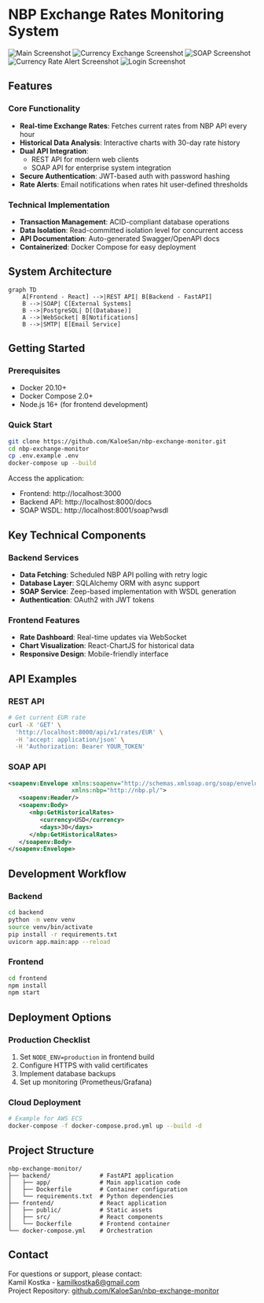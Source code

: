 # NBP Exchange Rates Monitoring System

![Main Screenshot](screenshots/main.png) 
![Currency Exchange Screenshot](screenshots/currency_exchange.png)
![SOAP Screenshot](screenshots/soap.png)
![Currency Rate Alert Screenshot](screenshots/currency_rate_alert.png)
![Login Screenshot](screenshots/login.png)

## Features

### Core Functionality
- **Real-time Exchange Rates**: Fetches current rates from NBP API every hour
- **Historical Data Analysis**: Interactive charts with 30-day rate history
- **Dual API Integration**:
  - REST API for modern web clients
  - SOAP API for enterprise system integration
- **Secure Authentication**: JWT-based auth with password hashing
- **Rate Alerts**: Email notifications when rates hit user-defined thresholds

### Technical Implementation
- **Transaction Management**: ACID-compliant database operations
- **Data Isolation**: Read-committed isolation level for concurrent access
- **API Documentation**: Auto-generated Swagger/OpenAPI docs
- **Containerized**: Docker Compose for easy deployment

## System Architecture

```mermaid
graph TD
    A[Frontend - React] -->|REST API| B[Backend - FastAPI]
    B -->|SOAP| C[External Systems]
    B -->|PostgreSQL| D[(Database)]
    A -->|WebSocket| B[Notifications]
    B -->|SMTP| E[Email Service]
```

## Getting Started

### Prerequisites
- Docker 20.10+
- Docker Compose 2.0+
- Node.js 16+ (for frontend development)

### Quick Start
```bash
git clone https://github.com/KaloeSan/nbp-exchange-monitor.git
cd nbp-exchange-monitor
cp .env.example .env
docker-compose up --build
```

Access the application:
- Frontend: http://localhost:3000
- Backend API: http://localhost:8000/docs
- SOAP WSDL: http://localhost:8001/soap?wsdl

## Key Technical Components

### Backend Services
- **Data Fetching**: Scheduled NBP API polling with retry logic
- **Database Layer**: SQLAlchemy ORM with async support
- **SOAP Service**: Zeep-based implementation with WSDL generation
- **Authentication**: OAuth2 with JWT tokens

### Frontend Features
- **Rate Dashboard**: Real-time updates via WebSocket
- **Chart Visualization**: React-ChartJS for historical data
- **Responsive Design**: Mobile-friendly interface

## API Examples

### REST API
```bash
# Get current EUR rate
curl -X 'GET' \
  'http://localhost:8000/api/v1/rates/EUR' \
  -H 'accept: application/json' \
  -H 'Authorization: Bearer YOUR_TOKEN'
```

### SOAP API
```xml
<soapenv:Envelope xmlns:soapenv="http://schemas.xmlsoap.org/soap/envelope/" 
                  xmlns:nbp="http://nbp.pl/">
   <soapenv:Header/>
   <soapenv:Body>
      <nbp:GetHistoricalRates>
         <currency>USD</currency>
         <days>30</days>
      </nbp:GetHistoricalRates>
   </soapenv:Body>
</soapenv:Envelope>
```

## Development Workflow

### Backend
```bash
cd backend
python -m venv venv
source venv/bin/activate
pip install -r requirements.txt
uvicorn app.main:app --reload
```

### Frontend
```bash
cd frontend
npm install
npm start
```

## Deployment Options

### Production Checklist
1. Set `NODE_ENV=production` in frontend build
2. Configure HTTPS with valid certificates
3. Implement database backups
4. Set up monitoring (Prometheus/Grafana)

### Cloud Deployment
```bash
# Example for AWS ECS
docker-compose -f docker-compose.prod.yml up --build -d
```

## Project Structure

```
nbp-exchange-monitor/
├── backend/              # FastAPI application
│   ├── app/              # Main application code
│   ├── Dockerfile        # Container configuration
│   └── requirements.txt  # Python dependencies
├── frontend/             # React application
│   ├── public/           # Static assets
│   ├── src/              # React components
│   └── Dockerfile        # Frontend container
└── docker-compose.yml    # Orchestration
```

## Contact

For questions or support, please contact:  
Kamil Kostka - kamilkostka6@gmail.com  
Project Repository: [github.com/KaloeSan/nbp-exchange-monitor](https://github.com/KaloeSan/nbp-exchange-monitor)

